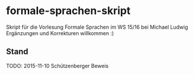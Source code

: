# formale-sprachen-skript
Skript für die Vorlesung Formale Sprachen im WS 15/16 bei Michael Ludwig
Ergänzungen und Korrekturen willkommen :)

## Stand
TODO: 2015-11-10
Schützenberger Beweis 
